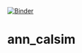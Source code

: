 [![Binder](https://mybinder.org/badge_logo.svg)](https://mybinder.org/v2/gh/dwr-psandhu/ann_calsim/HEAD)
# ann_calsim
